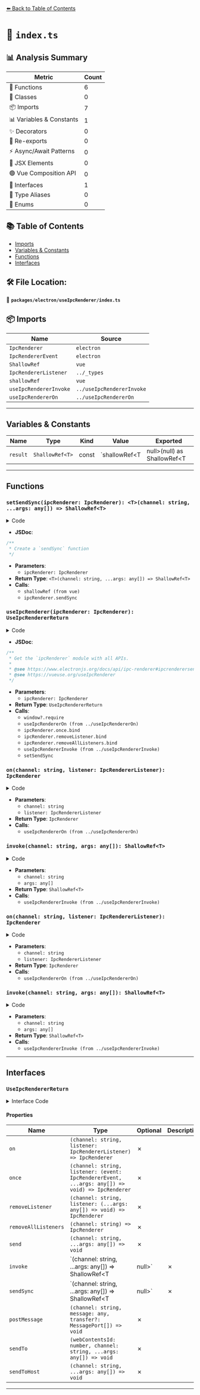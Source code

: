 [⬅️ Back to Table of Contents](../../../index.md)

# 📄 `index.ts`

## 📊 Analysis Summary

| Metric | Count |
|--------|-------|
| 🔧 Functions | 6 |
| 🧱 Classes | 0 |
| 📦 Imports | 7 |
| 📊 Variables & Constants | 1 |
| ✨ Decorators | 0 |
| 🔄 Re-exports | 0 |
| ⚡ Async/Await Patterns | 0 |
| 💠 JSX Elements | 0 |
| 🟢 Vue Composition API | 0 |
| 📐 Interfaces | 1 |
| 📑 Type Aliases | 0 |
| 🎯 Enums | 0 |

## 📚 Table of Contents

- [Imports](#imports)
- [Variables & Constants](#variables-constants)
- [Functions](#functions)
- [Interfaces](#interfaces)

## 🛠️ File Location:
📂 **`packages/electron/useIpcRenderer/index.ts`**

## 📦 Imports

| Name | Source |
|------|--------|
| `IpcRenderer` | `electron` |
| `IpcRendererEvent` | `electron` |
| `ShallowRef` | `vue` |
| `IpcRendererListener` | `../_types` |
| `shallowRef` | `vue` |
| `useIpcRendererInvoke` | `../useIpcRendererInvoke` |
| `useIpcRendererOn` | `../useIpcRendererOn` |


---

## Variables & Constants

| Name | Type | Kind | Value | Exported |
|------|------|------|-------|----------|
| `result` | `ShallowRef<T>` | const | `shallowRef<T | null>(null) as ShallowRef<T | null>` | ✗ |


---

## Functions

### `setSendSync(ipcRenderer: IpcRenderer): <T>(channel: string, ...args: any[]) => ShallowRef<T>`

<details><summary>Code</summary>

```ts
function setSendSync(ipcRenderer: IpcRenderer) {
  return <T>(channel: string, ...args: any[]): ShallowRef<T | null> => {
    const result = shallowRef<T | null>(null) as ShallowRef<T | null>
    result.value = ipcRenderer.sendSync(channel, ...args)
    return result
  }
}
```
</details>

- **JSDoc**:
```ts
/**
 * Create a `sendSync` function
 */
```

- **Parameters**:
  - `ipcRenderer: IpcRenderer`
- **Return Type**: `<T>(channel: string, ...args: any[]) => ShallowRef<T>`
- **Calls**:
  - `shallowRef (from vue)`
  - `ipcRenderer.sendSync`
### `useIpcRenderer(ipcRenderer: IpcRenderer): UseIpcRendererReturn`

<details><summary>Code</summary>

```ts
export function useIpcRenderer(ipcRenderer?: IpcRenderer): UseIpcRendererReturn {
  if (!ipcRenderer)
    ipcRenderer = window?.require('electron').ipcRenderer

  if (!ipcRenderer)
    throw new Error('provide IpcRenderer module or enable nodeIntegration')

  return {
    on: (channel: string, listener: IpcRendererListener) => useIpcRendererOn(channel, listener),
    once: ipcRenderer.once.bind(ipcRenderer),
    removeListener: ipcRenderer.removeListener.bind(ipcRenderer),
    removeAllListeners: ipcRenderer.removeAllListeners.bind(ipcRenderer),
    send: ipcRenderer.send,
    invoke: <T>(channel: string, ...args: any[]) => useIpcRendererInvoke<T>(ipcRenderer!, channel, ...args),
    sendSync: setSendSync(ipcRenderer),
    postMessage: ipcRenderer.postMessage,
    sendTo: ipcRenderer.sendTo,
    sendToHost: ipcRenderer.sendToHost,
  }
}
```
</details>

- **JSDoc**:
```ts
/**
 * Get the `ipcRenderer` module with all APIs.
 *
 * @see https://www.electronjs.org/docs/api/ipc-renderer#ipcrenderersendtohostchannel-args
 * @see https://vueuse.org/useIpcRenderer
 */
```

- **Parameters**:
  - `ipcRenderer: IpcRenderer`
- **Return Type**: `UseIpcRendererReturn`
- **Calls**:
  - `window?.require`
  - `useIpcRendererOn (from ../useIpcRendererOn)`
  - `ipcRenderer.once.bind`
  - `ipcRenderer.removeListener.bind`
  - `ipcRenderer.removeAllListeners.bind`
  - `useIpcRendererInvoke (from ../useIpcRendererInvoke)`
  - `setSendSync`
### `on(channel: string, listener: IpcRendererListener): IpcRenderer`

<details><summary>Code</summary>

```ts
(channel: string, listener: IpcRendererListener) => useIpcRendererOn(channel, listener)
```
</details>

- **Parameters**:
  - `channel: string`
  - `listener: IpcRendererListener`
- **Return Type**: `IpcRenderer`
- **Calls**:
  - `useIpcRendererOn (from ../useIpcRendererOn)`
### `invoke(channel: string, args: any[]): ShallowRef<T>`

<details><summary>Code</summary>

```ts
<T>(channel: string, ...args: any[]) => useIpcRendererInvoke<T>(ipcRenderer!, channel, ...args)
```
</details>

- **Parameters**:
  - `channel: string`
  - `args: any[]`
- **Return Type**: `ShallowRef<T>`
- **Calls**:
  - `useIpcRendererInvoke (from ../useIpcRendererInvoke)`
### `on(channel: string, listener: IpcRendererListener): IpcRenderer`

<details><summary>Code</summary>

```ts
(channel: string, listener: IpcRendererListener) => useIpcRendererOn(channel, listener)
```
</details>

- **Parameters**:
  - `channel: string`
  - `listener: IpcRendererListener`
- **Return Type**: `IpcRenderer`
- **Calls**:
  - `useIpcRendererOn (from ../useIpcRendererOn)`
### `invoke(channel: string, args: any[]): ShallowRef<T>`

<details><summary>Code</summary>

```ts
<T>(channel: string, ...args: any[]) => useIpcRendererInvoke<T>(ipcRenderer!, channel, ...args)
```
</details>

- **Parameters**:
  - `channel: string`
  - `args: any[]`
- **Return Type**: `ShallowRef<T>`
- **Calls**:
  - `useIpcRendererInvoke (from ../useIpcRendererInvoke)`

---

## Interfaces

### `UseIpcRendererReturn`

<details><summary>Interface Code</summary>

```ts
export interface UseIpcRendererReturn {
  /**
   * Listens to channel, when a new message arrives listener would be called with listener(event, args...).
   * [ipcRenderer.removeListener](https://www.electronjs.org/docs/api/ipc-renderer#ipcrendererremovelistenerchannel-listener) automatically on unmounted.
   *
   * @see https://www.electronjs.org/docs/api/ipc-renderer#ipcrendereronchannel-listener
   */
  on: (channel: string, listener: IpcRendererListener) => IpcRenderer

  /**
   * Adds a one time listener function for the event. This listener is invoked only the next time a message is sent to channel, after which it is removed.
   *
   * @see https://www.electronjs.org/docs/api/ipc-renderer#ipcrendereroncechannel-listener
   */
  once: (channel: string, listener: (event: IpcRendererEvent, ...args: any[]) => void) => IpcRenderer

  /**
   * Removes the specified listener from the listener array for the specified channel.
   *
   * @see https://www.electronjs.org/docs/api/ipc-renderer#ipcrendererremovelistenerchannel-listener
   */
  removeListener: (channel: string, listener: (...args: any[]) => void) => IpcRenderer

  /**
   * Removes all listeners, or those of the specified channel.
   *
   * @see https://www.electronjs.org/docs/api/ipc-renderer#ipcrendererremovealllistenerschannel
   */
  removeAllListeners: (channel: string) => IpcRenderer

  /**
   * Send an asynchronous message to the main process via channel, along with arguments.
   *
   * @see https://www.electronjs.org/docs/api/ipc-renderer#ipcrenderersendchannel-args
   */
  send: (channel: string, ...args: any[]) => void

  /**
   * Returns Promise<any> - Resolves with the response from the main process.
   * Send a message to the main process via channel and expect a result ~~asynchronously~~.
   * As composition-api, it makes asynchronous operations look like synchronous.
   *
   * @see https://www.electronjs.org/docs/api/ipc-renderer#ipcrendererinvokechannel-args
   */
  invoke: <T>(channel: string, ...args: any[]) => ShallowRef<T | null>

  /**
   * Returns any - The value sent back by the ipcMain handler.
   * Send a message to the main process via channel and expect a result synchronously.
   *
   * @see https://www.electronjs.org/docs/api/ipc-renderer#ipcrenderersendsyncchannel-args
   */
  sendSync: <T>(channel: string, ...args: any[]) => ShallowRef<T | null>

  /**
   * Send a message to the main process, optionally transferring ownership of zero or more MessagePort objects.
   *
   * @see https://www.electronjs.org/docs/api/ipc-renderer#ipcrendererpostmessagechannel-message-transfer
   */
  postMessage: (channel: string, message: any, transfer?: MessagePort[]) => void

  /**
   * Sends a message to a window with webContentsId via channel.
   *
   * @see https://www.electronjs.org/docs/api/ipc-renderer#ipcrenderersendtowebcontentsid-channel-args
   */
  sendTo: (webContentsId: number, channel: string, ...args: any[]) => void

  /**
   * Like ipcRenderer.send but the event will be sent to the <webview> element in the host page instead of the main process.
   *
   * @see https://www.electronjs.org/docs/api/ipc-renderer#ipcrenderersendtohostchannel-args
   */
  sendToHost: (channel: string, ...args: any[]) => void
}
```
</details>

#### Properties

| Name | Type | Optional | Description |
|------|------|----------|-------------|
| `on` | `(channel: string, listener: IpcRendererListener) => IpcRenderer` | ✗ |  |
| `once` | `(channel: string, listener: (event: IpcRendererEvent, ...args: any[]) => void) => IpcRenderer` | ✗ |  |
| `removeListener` | `(channel: string, listener: (...args: any[]) => void) => IpcRenderer` | ✗ |  |
| `removeAllListeners` | `(channel: string) => IpcRenderer` | ✗ |  |
| `send` | `(channel: string, ...args: any[]) => void` | ✗ |  |
| `invoke` | `<T>(channel: string, ...args: any[]) => ShallowRef<T | null>` | ✗ |  |
| `sendSync` | `<T>(channel: string, ...args: any[]) => ShallowRef<T | null>` | ✗ |  |
| `postMessage` | `(channel: string, message: any, transfer?: MessagePort[]) => void` | ✗ |  |
| `sendTo` | `(webContentsId: number, channel: string, ...args: any[]) => void` | ✗ |  |
| `sendToHost` | `(channel: string, ...args: any[]) => void` | ✗ |  |


---